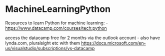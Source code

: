 # MachineLearningPython

Resources to learn Python for machine learning: - 
https://www.datacamp.com/courses/tech:python

access the datacamp free for 2 months via the outlook account - also have lynda.com, pluralsight etc with them
https://docs.microsoft.com/en-us/visualstudio/subscriptions/vs-datacamp


